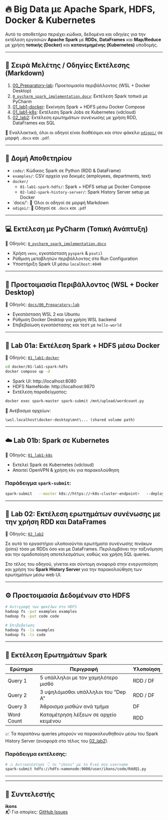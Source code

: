 # 🔥 Big Data με Apache Spark, HDFS, Docker & Kubernetes

Αυτό το αποθετήριο περιέχει κώδικα, δεδομένα και οδηγίες για την εκτέλεση εργασιών **Apache Spark** με **RDDs**, **DataFrames** και **Map/Reduce** με χρήση **τοπικής (Docker)** και **κατανεμημένης (Kubernetes)** υποδομής.

---

## 📘 Σειρά Μελέτης / Οδηγίες Εκτέλεσης (Markdown)

1. [00_Preparatory-lab](docs/00_Preparatory-lab/): Προετοιμασία περιβάλλοντος (WSL + Docker Desktop)
2. [`0_pycharm_spark_implementation.docx`](./odigoi/0_pycharm_spark_implementation.docx): Εκτέλεση Spark τοπικά με PyCharm
3. [01_lab1-docker](docs/01_lab1-docker/): Εκκίνηση Spark + HDFS μέσω Docker Compose
4. [01_lab1-k8s](docs/01_lab1-k8s): Εκτέλεση Spark Jobs σε Kubernetes (vdcloud)
5. [02_lab2](docs/02_lab2): Εκτέλεση ερωτημάτων συνένωσης με χρήση RDD,  DataFrames και SQL


📁 Εναλλακτικά, όλοι οι οδηγοί είναι διαθέσιμοι και στον φάκελο [`odigoi/`](./odigoi) σε μορφή `.docx` και `.pdf`.


---

## 📁 Δομή Αποθετηρίου

- `code/`: Κώδικας Spark σε Python (RDD & DataFrame)
- `examples/`: CSV αρχεία για δοκιμές (employees, departments, text)
- `docker/`
  - `01-lab1-spark-hdfs/`: Spark + HDFS setup με Docker Compose
  - `02-lab2-spark-history-server/`: Spark History Server setup με Docker
- `docs/': 📘 Όλοι οι οδηγοί σε μορφή Markdown
- `odigoi/`: 🧾 Οδηγοί σε `.docx` και `.pdf`

---



## 💻 Εκτέλεση με PyCharm (Τοπική Ανάπτυξη)

📄 Οδηγός: [`0_pycharm_spark_implementation.docx`](./odigoi/0_pycharm_spark_implementation.docx)

- Χρήση `venv`, εγκατάσταση `pyspark` & `psutil`
- Ρύθμιση μεταβλητών περιβάλλοντος στο Run Configuration
- Υποστήριξη Spark UI μέσω `localhost:4040`

---

## 🧱 Προετοιμασία Περιβάλλοντος (WSL + Docker Desktop)

📄 Οδηγός: [`docs/00_Preparatory-lab`](docs/00_Preparatory-lab/)

- Εγκατάσταση WSL 2 και Ubuntu
- Ρύθμιση Docker Desktop για χρήση WSL backend
- Επιβεβαίωση εγκατάστασης και τεστ με `hello-world`

---

## 🐳 Lab 01a: Εκτέλεση Spark + HDFS μέσω Docker

📄 Οδηγός: [`01_lab1-docker`](docs/01_lab1-docker)

```bash
cd docker/01-lab1-spark-hdfs
docker compose up -d
```

- Spark UI: http://localhost:8080  
- HDFS NameNode: http://localhost:9870  
- Εκτέλεση παραδείγματος:
```bash
docker exec spark-master spark-submit /mnt/upload/wordcount.py
```

📂 Ανέβασμα αρχείων:  
```
\wsl.localhost\docker-desktop\mnt\... (shared volume path)
```

---

## ☁️ Lab 01b: Spark σε Kubernetes

📄 Οδηγός: [`01_lab1-k8s`](docs/01_lab1-k8s)

- Εκτελεί Spark σε Kubernetes (vdcloud)
- Απαιτεί OpenVPN & χρήση `k9s` για παρακολούθηση

### Παράδειγμα `spark-submit`:

```bash
spark-submit   --master k8s://https://<k8s-cluster-endpoint>   --deploy-mode cluster   --conf spark.kubernetes.container.image=<spark-image>   hdfs://.../wordcount_localdir.py
```

---

## 🔁 Lab 02: Εκτέλεση ερωτημάτων συνένωσης με την χρήση RDD και DataFrames

📄 Οδηγός: [`02_lab2`](docs/02_lab2)

Σε αυτό το εργαστήριο υλοποιούνται ερωτήματα συνένωσης πινάκων (joins) τόσο με RDDs όσο και με DataFrames. Περιλαμβάνει την ταξινόμηση και την ομαδοποίηση αποτελεσμάτων, καθώς και χρήση SQL queries.

Στο τέλος του οδηγού, γίνεται και σύντομη αναφορά στην ενεργοποίηση και χρήση του **Spark History Server** για την παρακολούθηση των ερωτημάτων μέσω web UI.

---

## ⚙️ Προετοιμασία Δεδομένων στο HDFS

```bash
# Αντιγραφή των φακέλων στο HDFS
hadoop fs -put examples examples
hadoop fs -put code code

# Επιβεβαίωση
hadoop fs -ls examples
hadoop fs -ls code
```

---

## 🧪 Εκτέλεση Ερωτημάτων Spark

| Ερώτημα       | Περιγραφή                                  | Υλοποίηση |
|---------------|---------------------------------------------|------------|
| Query 1       | 5 υπάλληλοι με τον χαμηλότερο μισθό         | RDD / DF   |
| Query 2       | 3 υψηλόμισθοι υπάλληλοι του "Dep A"         | RDD / DF   |
| Query 3       | Άθροισμα μισθών ανά τμήμα                   | DF         |
| Word Count    | Καταμέτρηση λέξεων σε αρχείο κειμένου       | RDD        |

📈 Τα παραπάνω queries μπορούν να παρακολουθηθούν μέσω του Spark History Server (αναφορά στο τέλος του [02_lab2](docs/02_lab2)).

### Παράδειγμα εκτέλεσης:

```bash
# ⚠️ Αντικατέστησε 👇 το "ikons" με το δικό σου username
spark-submit hdfs://hdfs-namenode:9000/user/ikons/code/RddQ1.py
```

---



---

## 👤 Συντελεστής

**ikons**  
📬 Για απορίες: [GitHub Issues](https://github.com/ikons/bigdata/issues)
